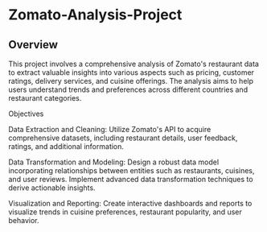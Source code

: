 # Zomato-Analysis-Project

## Overview

This project involves a comprehensive analysis of Zomato's restaurant data to extract valuable insights into various aspects such as pricing, customer ratings, delivery services, and cuisine offerings. The analysis aims to help users understand trends and preferences across different countries and restaurant categories.

Objectives

Data Extraction and Cleaning: Utilize Zomato's API to acquire comprehensive datasets, including restaurant details, user feedback, ratings, and additional information.

Data Transformation and Modeling: Design a robust data model incorporating relationships between entities such as restaurants, cuisines, and user reviews. Implement advanced data transformation techniques to derive actionable insights.

Visualization and Reporting: Create interactive dashboards and reports to visualize trends in cuisine preferences, restaurant popularity, and user behavior.
